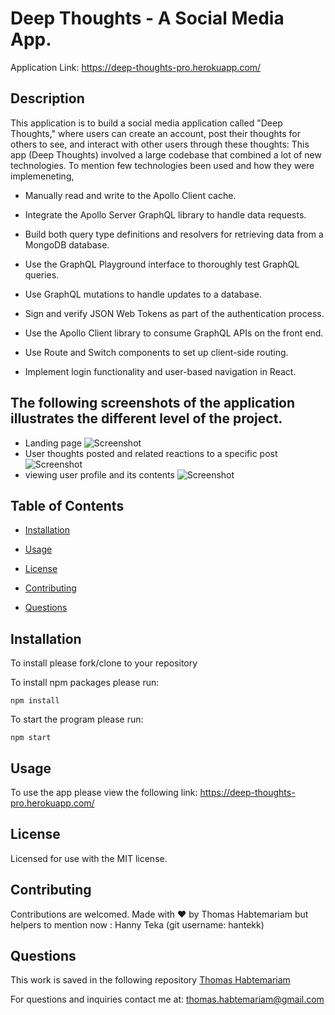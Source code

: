 # Deep Thoughts - A Social Media App.

Application Link: https://deep-thoughts-pro.herokuapp.com/

## Description

This application is to build  a social media application called "Deep Thoughts," where users can create an account, post their thoughts for others to see, and interact with other users through these thoughts: This app (Deep Thoughts) involved a large codebase that combined a lot of new technologies.
To mention few technologies been used and how they were implemeneting,

* Manually read and write to the Apollo Client cache.

* Integrate the Apollo Server GraphQL library to handle data requests.

* Build both query type definitions and resolvers for retrieving data from a MongoDB database.

* Use the GraphQL Playground interface to thoroughly test GraphQL queries.

* Use GraphQL mutations to handle updates to a database.

* Sign and verify JSON Web Tokens as part of the authentication process.

* Use the Apollo Client library to consume GraphQL APIs on the front end.

* Use Route and Switch components to set up client-side routing.

* Implement login functionality and user-based navigation in React.

## The following screenshots of the application illustrates the different level of the project. 

* Landing page
![Screenshot](https://user-images.githubusercontent.com/84083304/147854268-7d04a821-e14a-449f-a315-815617747c3f.png)
* User thoughts posted and related reactions to a specific post
![Screenshot](https://user-images.githubusercontent.com/84083304/147854271-2c2ac3a3-92b5-49a0-84da-375a067fb849.png)
* viewing user profile and its contents
![Screenshot](https://user-images.githubusercontent.com/84083304/147854273-9d696844-635c-48ae-a242-47dbdd960e89.png)


## Table of Contents

* [Installation](#installation)

* [Usage](#usage)

* [License](#license)

* [Contributing](#contributing)

* [Questions](#questions)

## Installation

To install please fork/clone to your repository

To install npm packages please run:

```
npm install
```

To start the program please run:

```
npm start
```

## Usage

To use the app please view the following link: https://deep-thoughts-pro.herokuapp.com/
## License
    
Licensed for use with the MIT license.

## Contributing

Contributions are welcomed.
Made with ❤️ by Thomas Habtemariam but helpers to mention now : Hanny Teka (git username: hantekk)

## Questions

This work is saved in the following repository
[Thomas Habtemariam](https://github.com/tomhabt/budget-tracker.git/)

For questions and inquiries contact me at:
thomas.habtemariam@gmail.com
